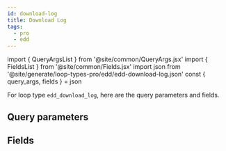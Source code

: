 ```yaml
---
id: download-log
title: Download Log
tags:
  - pro
  - edd
---
```

import { QueryArgsList } from '@site/common/QueryArgs.jsx'
import { FieldsList } from '@site/common/Fields.jsx'
import json from '@site/generate/loop-types-pro/edd/edd-download-log.json'
const { query_args, fields } = json

For loop type `edd_download_log`, here are the query parameters and fields.

## Query parameters

<QueryArgsList args={query_args} />

## Fields

<FieldsList fields={fields} />

